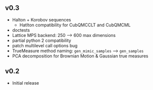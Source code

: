 ## v0.3
- Halton + Korobov sequences
  - Hatlton compatibility for CubQMCCLT and CubQMCML
- doctests
- Lattice MPS backend: 250 --> 600 max dimensions
- partial python 2 compatibility
- patch multilevel call options bug
- TrueMeasure method naming: `gen_mimic_samples` --> `gen_samples`
- PCA decomposition for Brownian Motion & Gaussian true measures

## v0.2
- Initial release